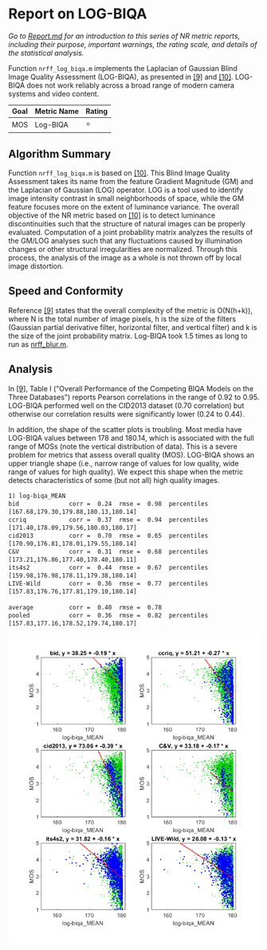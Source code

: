 # Report on LOG-BIQA

_Go to [Report.md](Report.md) for an introduction to this series of NR metric reports, including their purpose, important warnings, the rating scale, and details of the statistical analysis._ 

Function `nrff_log_biqa.m` implements the Laplacian of Gaussian Blind Image Quality Assessment (LOG-BIQA), as presented in [[9]](Publications.md) and [[10]](Publications.md). LOG-BIQA does not work reliably across a broad range of modern camera systems and video content. 

Goal|Metric Name|Rating
----|-----------|------
MOS|Log-BIQA|:star:

## Algorithm Summary
Function `nrff_log_biqa.m` is based on [[10]](Publications.md). This Blind Image Quality Assessment takes its name from the feature Gradient Magnitude (GM) and the Laplacian of Gaussian (LOG) operator. LOG is a tool used to identify image intensity contrast in small neighborhoods of space, while the GM feature focuses more on the extent of luminance variance. The overall objective of the NR metric based on [[10]](Publications.md) is to detect luminance discontinuities such that the structure of natural images can be properly evaluated. Computation of a joint probability matrix analyzes the results of the GM/LOG analyses such that any fluctuations caused by illumination changes or other structural irregularities are normalized. Through this process, the analysis of the image as a whole is not thrown off by local image distortion. 

## Speed and Conformity
Reference [[9]](Publications.md) states that the overall complexity of the metric is O(N(h+k)), where N is the total number of image pixels, h is the size of the filters (Gaussian partial derivative filter, horizontal filter, and vertical filter) and k is the size of the joint probability matrix. Log-BIQA took 1.5 times as long to run as [nrff_blur.m](ReportBlur.md). 

## Analysis

In [[9]](Publications.md), Table I ("Overall Performance of the Competing BIQA Models on the Three Databases") reports Pearson correlations in the range of 0.92 to 0.95. LOG-BIQA performed well on the CID2013 dataset (0.70 correlation) but otherwise our correlation results were significantly lower (0.24 to 0.44).

In addition, the shape of the scatter plots is troubling. Most media have LOG-BIQA values between 178 and 180.14, which is associated with the full range of MOSs (note the vertical distribution of data). This is a severe problem for metrics that assess overall quality (MOS). LOG-BIQA shows an upper triangle shape (i.e., narrow range of values for low quality, wide range of values for high quality). We expect this shape when the metric detects characteristics of some (but not all) high quality images. 
```
1) log-biqa_MEAN 
bid              corr =  0.24  rmse =  0.98  percentiles [167.68,179.30,179.88,180.13,180.14]
ccriq            corr =  0.37  rmse =  0.94  percentiles [171.40,178.09,179.56,180.03,180.17]
cid2013          corr =  0.70  rmse =  0.65  percentiles [170.90,176.81,178.01,179.55,180.14]
C&V              corr =  0.31  rmse =  0.68  percentiles [173.21,176.86,177.40,178.40,180.11]
its4s2           corr =  0.44  rmse =  0.67  percentiles [159.98,176.98,178.11,179.38,180.14]
LIVE-Wild        corr =  0.36  rmse =  0.77  percentiles [157.83,176.76,177.81,179.10,180.14]

average          corr =  0.40  rmse =  0.78
pooled           corr =  0.36  rmse =  0.82  percentiles [157.83,177.16,178.52,179.74,180.17]
```
![](images/report_log-biqa.png)
